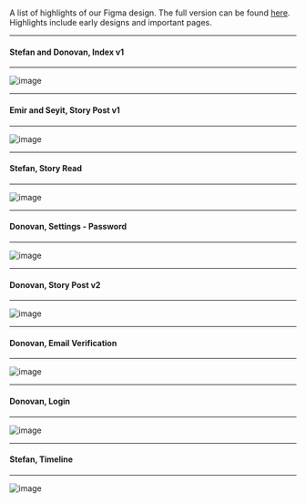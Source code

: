#

A list of highlights of our Figma design. The full version can be found [here](https://www.figma.com/file/8acHnPo87ymVD19ZuMBakz/PAD-Ontwerpen?node-id=1%3A3&t=Zt1tamx81PfLgtsQ-1). Highlights include early designs and important pages.

---

#### Stefan and Donovan, Index v1

---

![image](uploads/417964b4c9b188609b27d637a5dfff17/image.png)

---

#### Emir and Seyit, Story Post v1

---

![image](uploads/f5a6f8cad8ac0da6d6c4d376e8f1fd81/image.png)

---

#### Stefan, Story Read

---

![image](uploads/f26b9fb8fc2b4301cc5febbde3e9f69d/image.png)

---

#### Donovan, Settings - Password

---

![image](uploads/fca4334a54ee5a160c3869501726323e/image.png)

---

#### Donovan, Story Post v2

---

![image](uploads/fb1ca238387d348acfb4c155c02929a4/image.png)

---

#### Donovan, Email Verification

---

![image](uploads/6e395fb3bf7ec0add66767cfaee5a753/image.png)

---

#### Donovan, Login

---

![image](uploads/3cc0b188603a09018828e0d2e3ef2a63/image.png)

---

#### Stefan, Timeline

---

![image](uploads/5d6fd7de54445d5d6dfd4a4c66f5fdcd/image.png)
